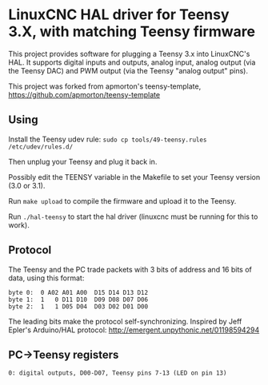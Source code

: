 LinuxCNC HAL driver for Teensy 3.X, with matching Teensy firmware
=================================================================

This project provides software for plugging a Teensy 3.x into LinuxCNC's
HAL.  It supports digital inputs and outputs, analog input, analog output
(via the Teensy DAC) and PWM output (via the Teensy "analog output" pins).

This project was forked from apmorton's teensy-template,
https://github.com/apmorton/teensy-template


Using
-----

Install the Teensy udev rule: `sudo cp tools/49-teensy.rules /etc/udev/rules.d/`

Then unplug your Teensy and plug it back in.

Possibly edit the TEENSY variable in the Makefile to set your Teensy
version (3.0 or 3.1).

Run `make upload` to compile the firmware and upload it to the Teensy.

Run `./hal-teensy` to start the hal driver (linuxcnc must be running
for this to work).


Protocol
--------

The Teensy and the PC trade packets with 3 bits of address and 16 bits
of data, using this format:

    byte 0:  0 A02 A01 A00  D15 D14 D13 D12
    byte 1:  1   0 D11 D10  D09 D08 D07 D06
    byte 2:  1   1 D05 D04  D03 D02 D01 D00

The leading bits make the protocol self-synchronizing.  Inspired by Jeff
Epler's Arduino/HAL protocol: http://emergent.unpythonic.net/01198594294


PC->Teensy registers
--------------------

    0: digital outputs, D00-D07, Teensy pins 7-13 (LED on pin 13)
